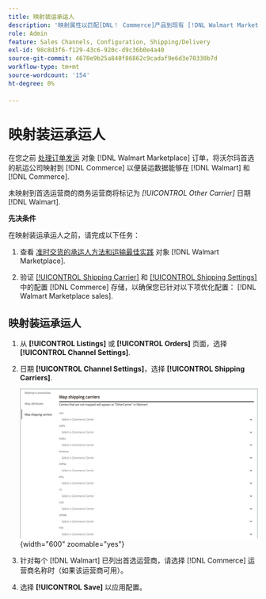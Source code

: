 ```yaml
---
title: 映射装运承运人
description: '映射属性以匹配[DNL！ Commerce]产品到现有 [!DNL Walmart Marketplace] 列出并同步数据 [!DNL Channel Manager] 和 [!DNL Walmart].'
role: Admin
feature: Sales Channels, Configuration, Shipping/Delivery
exl-id: 98c8d3f6-f129-43c6-920c-d9c36b0e4a40
source-git-commit: 4670e9b25a840f86862c9cadaf9e6d3e70330b7d
workflow-type: tm+mt
source-wordcount: '154'
ht-degree: 0%

---
```



# 映射装运承运人

在您之前 [处理订单发运](process-orders.md#ship-an-order) 对象 [!DNL Walmart Marketplace] 订单，将沃尔玛首选的航运公司映射到 [!DNL Commerce] 以便装运数据能够在 [!DNL Walmart] 和 [!DNL Commerce].

未映射到首选运营商的商务运营商将标记为 *[!UICONTROL Other Carrier]* 日期 [!DNL Walmart].

**先决条件**

在映射装运承运人之前，请完成以下任务：

1. 查看 [准时交货的承运人方法和运输最佳实践](https://sellerhelp.walmart.com/s/guide?article=000009473) 对象 [!DNL Walmart Marketplace].

1. 验证 [[!UICONTROL Shipping Carrier]](https://experienceleague.adobe.com/docs/commerce-admin/stores-sales/delivery/shipping-carriers/carriers.html) 和 [[!UICONTROL Shipping Settings]](https://experienceleague.adobe.com/docs/commerce-admin/config/sales/shipping-settings.html) 中的配置 [!DNL Commerce] 存储，以确保您已针对以下项优化配置： [!DNL Walmart Marketplace sales].

## 映射装运承运人

1. 从 **[!UICONTROL Listings]** 或 **[!UICONTROL Orders]** 页面，选择 **[!UICONTROL Channel Settings]**.

1. 日期 **[!UICONTROL Channel Settings]**，选择 **[!UICONTROL Shipping Carriers]**.

   ![映射装运承运人](assets/map-shipping-carriers.png){width="600" zoomable="yes"}

1. 针对每个 [!DNL Walmart] 已列出首选运营商，请选择 [!DNL Commerce] 运营商名称时（如果该运营商可用）。

1. 选择 **[!UICONTROL Save]** 以应用配置。

